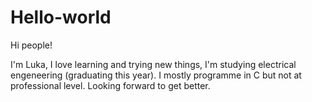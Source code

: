 # Hello-world

Hi people!

I'm Luka, I love learning and trying new things, I'm studying electrical engeneering (graduating this year).
I mostly programme in C but not at professional level. Looking forward to get better. 
